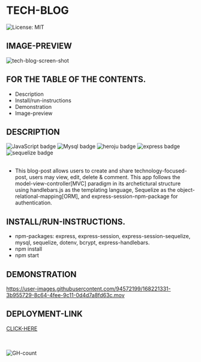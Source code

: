 # TECH-BLOG
![License: MIT](https://img.shields.io/badge/License-MIT-yellow.svg)

## IMAGE-PREVIEW
![tech-blog-screen-shot](https://user-images.githubusercontent.com/94572199/168219124-00d1f649-cf26-4dfd-8cf1-e85902560e93.png)

## FOR THE TABLE OF THE CONTENTS.
* Description
* Install/run-instructions
* Demonstration
* Image-preview

## DESCRIPTION
<div>
  <img src="https://img.shields.io/badge/JavaScript-323330?style=for-the-badge&logo=javascript&logoColor=F7DF1E" alt="JavaScript badge"/>
  <img src="https://img.shields.io/badge/MySQL-005C84?style=for-the-badge&logo=mysql&logoColor=white" alt="Mysql badge"/>
  <img src="https://img.shields.io/badge/Heroku-430098?style=for-the-badge&logo=heroku&logoColor=white" alt="heroju badge"/>
  <img src="https://img.shields.io/badge/Express.js-000000?style=for-the-badge&logo=express&logoColor=white" alt="express badge"/>
  <img src="https://img.shields.io/badge/Sequelize-52B0E7?style=for-the-badge&logo=Sequelize&logoColor=white" alt="sequelize badge"/>
  <br/>
  <br/>
  
* This blog-post allows users to create and share technology-focused-post, users may view, edit, delete & comment. This app follows the model-view-controller[MVC] paradigm in its archetictural structure using handlebars.js as the templating language, Sequelize as the object-relational-mapping[ORM], and express-session-npm-package for authentication.


## INSTALL/RUN-INSTRUCTIONS.
* npm-packages: express, express-session, express-session-sequelize, mysql, sequelize, dotenv, bcrypt, express-handlebars.
* npm install
* npm start

## DEMONSTRATION
https://user-images.githubusercontent.com/94572199/168221331-3b955729-8c64-4fee-9c11-0d4d7a8fd63c.mov

## DEPLOYMENT-LINK
[CLICK-HERE](https://stark-bastion-74188.herokuapp.com/home)

<div>
  <br/>
  <br/>
     <img src="https://hits.seeyoufarm.com/api/count/incr/badge.svg?url=https%3A%2F%2Fgithub.com%2F{username}1212%2Fhit-counter" alt="GH-count"/>
  </div>
